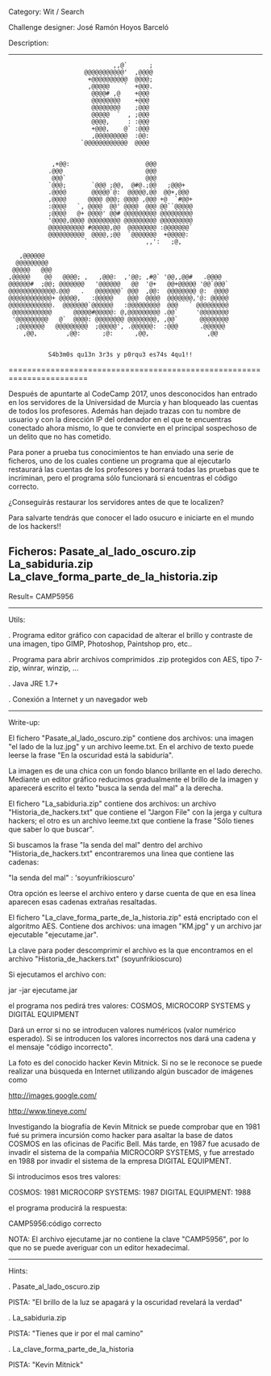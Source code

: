 ﻿
Category: Wit / Search

Challenge designer: José Ramón Hoyos Barceló

Description: 

-----------------------------------------------------------------------
 
                                 ,,@`      ;                        
                         @@@@@@@@@@@'  ,@@@@                        
                          +@@@@@@@@@@  @@@@;                        
                          ,@@@@@    `  +@@@.                        
                           @@@@# ,@    +@@@                         
                           @@@@@@@@    +@@@                         
                           @@@@@@@@    ;@@@                         
                           @@@@@  `  , ;@@@                         
                           @@@@,     : :@@@                         
                           +@@@,    @` :@@@                         
                           ,@@@@@@@@@  :@@:                         
                        `@@@@@@@@@@@@  @@@@                         
 
                                                                    
                ,+@@:                     @@@                       
               .@@@                       @@@                       
                @@@`                      @@@                       
               `@@@;       `@@@ ;@@,  @#@.;@@   ;@@@+               
               .@@@@       @@@@@`@:  @@@@@,@@  @@+,@@@              
               ,@@@@      @@@@ @@@; @@@@ ,@@@ +@  `#@@+             
               :@@@@   `, @@@@  @@' @@@@  @@@ @@``@@@@@             
               ;@@@@   @+ @@@@' @@# @@@@@@@@@ @@@@@@@@@             
               '@@@@,@@@@ @@@@@@@@@ @@@@@@@@@ @@@@@@@@@             
               @@@@@@@@@@ #@@@@@,@@  @@@@@@@@ :@@@@@@@`             
               @@@@@@@@@@  @@@@,;@@  `@@@@@@@  +@@@@@:              
                         `                ,,':   ;@,                
                         
       ,@@@@@@                                                      
      @@@@@@@@@                                                     
     @@@@@   @@@                                                    
    ,@@@@@    @@   @@@@; ,   ,@@@:  ,'@@; ,#@` '@@,,@@#   .@@@@     
    @@@@@@#  ;@@; @@@@@@@   '@@@@@@   @@  '@+   @@+@@@@@ '@@`@@@`   
    @@@@@@@@@@@@@.@@@   .   @@@@@@@` @@@  ,@@:  @@@@@@@@ @:  @@@@   
    @@@@@@@@@@@@+ @@@@@,   :@@@@@    @@@  @@@@  @@@@@@@,'@: @@@@@   
    @@@@@@@@@@@@.  @@@@@@@`@@@@@@   :@@@@@@@@@  @@@   ` @@@@@@@@@   
     @@@@@@@@@@@      @@@@@#@@@@@: @,@@@@@@@@@ .@@`     '@@@@@@@@   
     '@@@@@@@@@   @`  @@@@: @@@@@@@@ @@@@@@@@, ,@@`      @@@@@@@@   
      ;@@@@@@@   @@@@@@@@@  ;@@@@@', .@@@@@@:  :@@@      .@@@@@@    
        ,@@,        ,@@:      ;@:      ,@@,                ,@@      
                                                                    
 
               S4b3m0s qu13n 3r3s y p0rqu3 es74s 4qu1!! 
                              
=======================================================================

Después de apuntarte al CodeCamp 2017, unos desconocidos han entrado en
los servidores de la Universidad de Murcia y han bloqueado las cuentas 
de todos los profesores. Además han dejado trazas con tu nombre de 
usuario y con la dirección IP del ordenador en el que te encuentras
conectado ahora mismo, lo que te convierte en el principal sospechoso
de un delito que no has cometido. 

Para poner a prueba tus conocimientos te han enviado una serie de 
ficheros, uno de los cuales contiene un programa que al ejecutarlo 
restaurará las cuentas de los profesores y borrará todas las pruebas 
que te incriminan, pero el programa sólo funcionará si encuentras el
código correcto.

¿Conseguirás restaurar los servidores antes de que te localizen?

Para salvarte tendrás que conocer el lado osucuro e iniciarte en el
mundo de los hackers!!

Ficheros: Pasate_al_lado_oscuro.zip
          La_sabiduria.zip
          La_clave_forma_parte_de_la_historia.zip
-----------------------------------------------------------------------

Result= CAMP5956

-----------------------------------------------------------------------

Utils:

. Programa editor gráfico con capacidad de alterar el brillo y contraste
  de una imagen, tipo GIMP, Photoshop, Paintshop pro, etc..

. Programa para abrir archivos comprimidos .zip protegidos con AES, tipo
  7-zip, winrar, winzip, ...

. Java JRE 1.7+

. Conexión a Internet y un navegador web

-----------------------------------------------------------------------

Write-up:

El fichero "Pasate_al_lado_oscuro.zip" contiene dos archivos: una imagen 
"el lado de la luz.jpg" y un archivo leeme.txt. En el archivo de texto 
puede leerse la frase "En la oscuridad está la sabiduría".

La imagen es de una chica con un fondo blanco brillante en el lado derecho.
Mediante un editor gráfico reducimos gradualmente el brillo de la imagen
y aparecerá escrito el texto "busca la senda del mal" a la derecha.

El fichero "La_sabiduria.zip" contiene dos archivos: un archivo 
"Historia_de_hackers.txt" que contiene el "Jargon File" con la jerga y 
cultura hackers; el otro es un archivo leeme.txt que contiene la frase
"Sólo tienes que saber lo que buscar".

Si buscamos la frase "la senda del mal" dentro del archivo 
"Historia_de_hackers.txt" encontraremos una linea que contiene las cadenas:

"la senda del mal" : 'soyunfrikioscuro'

Otra opción es leerse el archivo entero y darse cuenta de que en esa línea 
aparecen esas cadenas extrañas resaltadas.

El fichero "La_clave_forma_parte_de_la_historia.zip" está encriptado con el
algoritmo AES. Contiene dos archivos: una imagen "KM.jpg" y un archivo jar
ejecutable "ejecutame.jar".

La clave para poder descomprimir el archivo es la que encontramos en el
archivo "Historia_de_hackers.txt" (soyunfrikioscuro)

Si ejecutamos el archivo con:

jar -jar ejecutame.jar

el programa nos pedirá tres valores:
COSMOS, MICROCORP SYSTEMS y DIGITAL EQUIPMENT

Dará un error si no se introducen valores numéricos (valor numérico 
esperado). Si se introducen los valores incorrectos nos dará una cadena 
y el mensaje "código incorrecto".

La foto es del conocido hacker Kevin Mitnick. Si no se le reconoce se 
puede realizar una búsqueda en Internet utilizando algún buscador de 
imágenes como

http://images.google.com/

http://www.tineye.com/

Investigando la biografía de Kevin Mitnick se puede comprobar que en 
1981 fué su primera incursión como hacker para asaltar la base de datos 
COSMOS en las oficinas de Pacific Bell. Más tarde, en 1987 fue acusado 
de invadir el sistema de la compañia MICROCORP SYSTEMS, y fue arrestado 
en 1988 por invadir el sistema de la empresa DIGITAL EQUIPMENT.

Si introducimos esos tres valores:

COSMOS: 1981
MICROCORP SYSTEMS: 1987
DIGITAL EQUIPMENT: 1988

el programa producirá la respuesta:

CAMP5956:código correcto

NOTA: El archivo ejecutame.jar no contiene la clave "CAMP5956", por lo 
que no se puede averiguar con un editor hexadecimal.

-----------------------------------------------------------------------

Hints:

. Pasate_al_lado_oscuro.zip

PISTA: "El brillo de la luz se apagará y la oscuridad revelará la verdad"

. La_sabiduria.zip

PISTA: "Tienes que ir por el mal camino"

. La_clave_forma_parte_de_la_historia

PISTA: "Kevin Mitnick"
